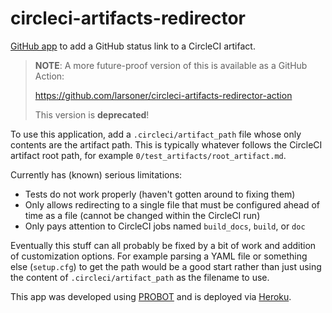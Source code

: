 # circleci-artifacts-redirector

[GitHub app](https://github.com/apps/circleci-artifacts-redirector/) to add a GitHub status link to a CircleCI artifact.

> **NOTE**: A more future-proof version of this is available as a GitHub Action:
>
>    https://github.com/larsoner/circleci-artifacts-redirector-action
>
> This version is **deprecated**!

To use this application, add a `.circleci/artifact_path` file whose only
contents are the artifact path. This is typically whatever follows the
CircleCI artifact root path, for example `0/test_artifacts/root_artifact.md`.

Currently has (known) serious limitations:

- Tests do not work properly (haven't gotten around to fixing them)
- Only allows redirecting to a single file that must be configured ahead of time as a file (cannot be changed within the CircleCI run)
- Only pays attention to CircleCI jobs named `build_docs`, `build`, or `doc`

Eventually this stuff can all probably be fixed by a bit of work and addition of customization options. For example parsing a YAML file or something else (`setup.cfg`) to get the path would be a good start rather than just using the content of `.circleci/artifact_path` as the filename to use.

This app was developed using [PROBOT](https://probot.github.io) and is deployed via [Heroku](https://heroku.com).
